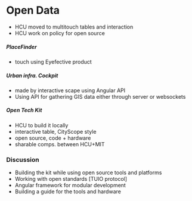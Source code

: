 # Open Data

- HCU moved to multitouch tables and interaction
- HCU work on policy for open source

##### PlaceFinder

- touch using Eyefective product

##### Urban infra. Cockpit

- made by interactive scape using Angular API
- Using API for gathering GIS data either through server or websockets

##### Open Tech Kit

- HCU to build it locally
- interactive table, CityScope style
- open source, code + hardware
- sharable comps. between HCU+MIT

### Discussion

- Building the kit while using open source tools and platforms
- Working with open standards [TUIO protocol]
- Angular framework for modular development
- Building a guide for the tools and hardware
